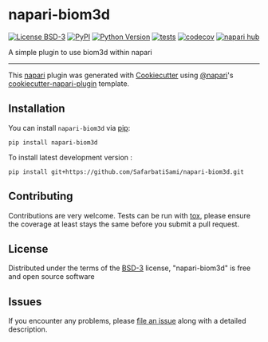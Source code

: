 # napari-biom3d

[![License BSD-3](https://img.shields.io/pypi/l/napari-biom3d.svg?color=green)](https://github.com/SafarbatiSami/napari-biom3d/raw/main/LICENSE)
[![PyPI](https://img.shields.io/pypi/v/napari-biom3d.svg?color=green)](https://pypi.org/project/napari-biom3d)
[![Python Version](https://img.shields.io/pypi/pyversions/napari-biom3d.svg?color=green)](https://python.org)
[![tests](https://github.com/SafarbatiSami/napari-biom3d/workflows/tests/badge.svg)](https://github.com/SafarbatiSami/napari-biom3d/actions)
[![codecov](https://codecov.io/gh/SafarbatiSami/napari-biom3d/branch/main/graph/badge.svg)](https://codecov.io/gh/SafarbatiSami/napari-biom3d)
[![napari hub](https://img.shields.io/endpoint?url=https://api.napari-hub.org/shields/napari-biom3d)](https://napari-hub.org/plugins/napari-biom3d)

A simple plugin to use biom3d  within napari

----------------------------------

This [napari] plugin was generated with [Cookiecutter] using [@napari]'s [cookiecutter-napari-plugin] template.

<!--
Don't miss the full getting started guide to set up your new package:
https://github.com/napari/cookiecutter-napari-plugin#getting-started

and review the napari docs for plugin developers:
https://napari.org/stable/plugins/index.html
-->

## Installation

You can install `napari-biom3d` via [pip]:

    pip install napari-biom3d



To install latest development version :

    pip install git+https://github.com/SafarbatiSami/napari-biom3d.git


## Contributing

Contributions are very welcome. Tests can be run with [tox], please ensure
the coverage at least stays the same before you submit a pull request.

## License

Distributed under the terms of the [BSD-3] license,
"napari-biom3d" is free and open source software

## Issues

If you encounter any problems, please [file an issue] along with a detailed description.

[napari]: https://github.com/napari/napari
[Cookiecutter]: https://github.com/audreyr/cookiecutter
[@napari]: https://github.com/napari
[MIT]: http://opensource.org/licenses/MIT
[BSD-3]: http://opensource.org/licenses/BSD-3-Clause
[GNU GPL v3.0]: http://www.gnu.org/licenses/gpl-3.0.txt
[GNU LGPL v3.0]: http://www.gnu.org/licenses/lgpl-3.0.txt
[Apache Software License 2.0]: http://www.apache.org/licenses/LICENSE-2.0
[Mozilla Public License 2.0]: https://www.mozilla.org/media/MPL/2.0/index.txt
[cookiecutter-napari-plugin]: https://github.com/napari/cookiecutter-napari-plugin

[file an issue]: https://github.com/SafarbatiSami/napari-biom3d/issues

[napari]: https://github.com/napari/napari
[tox]: https://tox.readthedocs.io/en/latest/
[pip]: https://pypi.org/project/pip/
[PyPI]: https://pypi.org/
